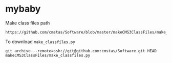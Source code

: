# mybaby

Make class files path

    https://github.com/cmstas/Software/blob/master/makeCMS3ClassFiles/make_classfiles.py

To download ```make_classfiles.py```

    git archive --remote=ssh://git@github.com:cmstas/Software.git HEAD makeCMS3ClassFiles/make_classfiles.py

